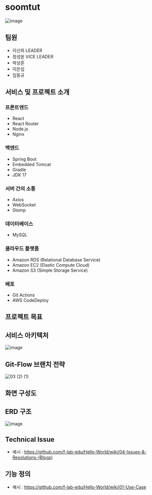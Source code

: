 # soomtut
![image](https://user-images.githubusercontent.com/79249838/222885484-b215ab57-3599-46a7-a5e5-15f825c202ea.png)

## 팀원
- 이신희 LEADER
- 정성윤 VICE LEADER
- 박상훈
- 이은섭
- 임동규

## 서비스 및 프로젝트 소개 
 <h3>프론트엔드</h3>
  <ul>
    <li>React</li>
    <li>React Router</li>
    <li>Node.js</li>
    <li>Nginx</li>
  </ul>

  <h3>백엔드</h3>
  <ul>
    <li>Spring Boot</li>
    <li>Embedded Tomcat</li>
    <li>Gradle</li>
    <li>JDK 17</li>
  </ul>

  <h3>서버 간의 소통</h3>
  <ul>
    <li>Axios</li>
    <li>WebSocket</li>
    <li>Stomp</li>
  </ul>

  <h3>데이터베이스</h3>
  <ul>
    <li>MySQL</li>
  </ul>

  <h3>클라우드 플랫폼</h3>
  <ul>
    <li>Amazon RDS (Relational Database Service)</li>
    <li>Amazon EC2 (Elastic Compute Cloud)</li>
    <li>Amazon S3 (Simple Storage Service)</li>
  </ul>

  <h3>배포</h3>
  <ul>
    <li>Git Actions</li>
    <li>AWS CodeDeploy</li>
  </ul>

## 프로젝트 목표 

## 서비스 아키텍처
![image](https://user-images.githubusercontent.com/79249838/222732859-05e28a84-8bb8-4ecf-9162-e5482a3cf939.png)

##  Git-Flow 브랜치 전략
![03 (2) (1)](https://user-images.githubusercontent.com/79249838/222735404-a1055f35-eba8-457e-b5f4-6041af4bf3bb.svg)

## 화면 구성도
## ERD 구조
![image](https://user-images.githubusercontent.com/79249838/223445731-1ca05cac-9be8-449a-b04c-e0a2114003c2.png)
## Technical Issue
- 예시 : https://github.com/f-lab-edu/Hello-World/wiki/04-Issues-&-Resolutions-(Blogs)
## 기능 정의 
- 예시 : https://github.com/f-lab-edu/Hello-World/wiki/01-Use-Case
